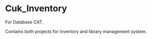 # Cuk_Inventory
For Database CAT. 

Contains both projects for inventory and library management system.

